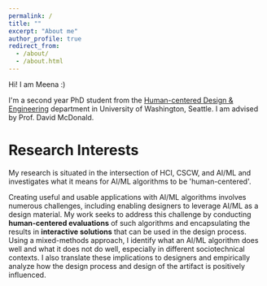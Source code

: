 ```yaml
---
permalink: /
title: ""
excerpt: "About me"
author_profile: true
redirect_from: 
  - /about/
  - /about.html
---
```


Hi! I am Meena :) 

I'm a second year PhD student from the [Human-centered Design & Engineering](https://www.hcde.washington.edu/) department in University of Washington, Seattle. I am advised by Prof. David McDonald.

Research Interests
======

My research is situated in the intersection of HCI, CSCW, and AI/ML and investigates what it means for AI/ML algorithms to be 'human-centered'. 

Creating useful and usable applications with AI/ML algorithms involves numerous challenges, including enabling designers to leverage AI/ML as a design material. My work seeks to address this challenge by conducting **human-centered evaluations** of such algorithms and encapsulating the results in **interactive solutions** that can be used in the design process. Using a mixed-methods approach, I identify what an AI/ML algorithm does well and what it does not do well, especially in different sociotechnical contexts. I also translate these implications to designers and empirically analyze how the design process and design of the artifact is positively influenced.   
